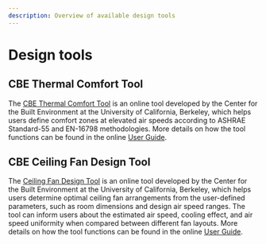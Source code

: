 ```yaml
---
description: Overview of available design tools
---
```


# Design tools

## CBE Thermal Comfort Tool <a href="#_toc137824721" id="_toc137824721"></a>

The [CBE Thermal Comfort Tool](https://comfort.cbe.berkeley.edu/) is an online tool developed by the Center for the Built Environment at the University of California, Berkeley, which helps users define comfort zones at elevated air speeds according to ASHRAE Standard-55 and EN-16798 methodologies. More details on how the tool functions can be found in the online [User Guide](https://center-for-the-built-environment.gitbook.io/thermal-comfort-tool/documentation/ashrae-55.html).

## CBE Ceiling Fan Design Tool <a href="#_toc137824722" id="_toc137824722"></a>

The [Ceiling Fan Design Tool](https://centerforthebuiltenvironment.github.io/fan-tool/) is an online tool developed by the Center for the Built Environment at the University of California, Berkeley, which helps users determine optimal ceiling fan arrangements from the user-defined parameters, such as room dimensions and design air speed ranges. The tool can inform users about the estimated air speed, cooling effect, and air speed uniformity when compared between different fan layouts. More details on how the tool functions can be found in the online [User Guide](https://github.com/CenterForTheBuiltEnvironment/fan-tool/wiki/User-Guide).
